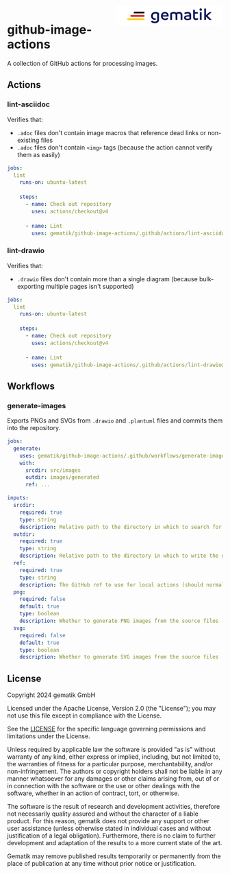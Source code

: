 <img align="right" width="250" height="47" src="gematik.png"/>

github-image-actions
====================

A collection of GitHub actions for processing images.

## Actions

### lint-asciidoc

Verifies that:

- `.adoc` files don't contain image macros that reference dead links or non-existing files
- `.adoc` files don't contain `<img>` tags (because the action cannot verify them as easily)

```yaml
jobs:
  lint
    runs-on: ubuntu-latest

    steps:
      - name: Check out repository
        uses: actions/checkout@v4

      - name: Lint
        uses: gematik/github-image-actions/.github/actions/lint-asciidoc@...
```

### lint-drawio

Verifies that:

- `.drawio` files don't contain more than a single diagram (because bulk-exporting multiple pages isn't supported)

```yaml
jobs:
  lint
    runs-on: ubuntu-latest

    steps:
      - name: Check out repository
        uses: actions/checkout@v4

      - name: Lint
        uses: gematik/github-image-actions/.github/actions/lint-drawio@...
```

## Workflows

### generate-images

Exports PNGs and SVGs from `.drawio` and `.plantuml` files and commits them into the repository.

```yaml
jobs:
  generate:
    uses: gematik/github-image-actions/.github/workflows/generate-images.yml@...
    with:
      srcdir: src/images
      outdir: images/generated
      ref: ...
```

```yaml
inputs:
  srcdir:
    required: true
    type: string
    description: Relative path to the directory in which to search for .drawio and .puml source files
  outdir:
    required: true
    type: string
    description: Relative path to the directory in which to write the generated output files
  ref:
    required: true
    type: string
    description: The GitHub ref to use for local actions (should normally be the same ref that this workflow is called on)
  png:
    required: false
    default: true
    type: boolean
    description: Whether to generate PNG images from the source files
  svg:
    required: false
    default: true
    type: boolean
    description: Whether to generate SVG images from the source files
```

## License

Copyright 2024 gematik GmbH

Licensed under the Apache License, Version 2.0 (the "License"); you may not use this file except in
compliance with the License.

See the [LICENSE](./LICENSE) for the specific language governing permissions and limitations under
the License.

Unless required by applicable law the software is provided "as is" without warranty of any kind,
either express or implied, including, but not limited to, the warranties of fitness for a particular
purpose, merchantability, and/or non-infringement. The authors or copyright holders shall not be
liable in any manner whatsoever for any damages or other claims arising from, out of or in connection
with the software or the use or other dealings with the software, whether in an action of contract,
tort, or otherwise.

The software is the result of research and development activities, therefore not necessarily quality
assured and without the character of a liable product. For this reason, gematik does not provide any
support or other user assistance (unless otherwise stated in individual cases and without justification
of a legal obligation). Furthermore, there is no claim to further development and adaptation of the
results to a more current state of the art.

Gematik may remove published results temporarily or permanently from the place of publication at any
time without prior notice or justification.
